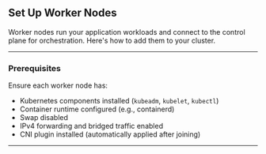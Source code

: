 ## Set Up Worker Nodes

Worker nodes run your application workloads and connect to the control plane for orchestration. Here's how to add them to your cluster.

---

###  Prerequisites

Ensure each worker node has:

- Kubernetes components installed (`kubeadm`, `kubelet`, `kubectl`)
- Container runtime configured (e.g., containerd)
- Swap disabled
- IPv4 forwarding and bridged traffic enabled
- CNI plugin installed (automatically applied after joining)

---
